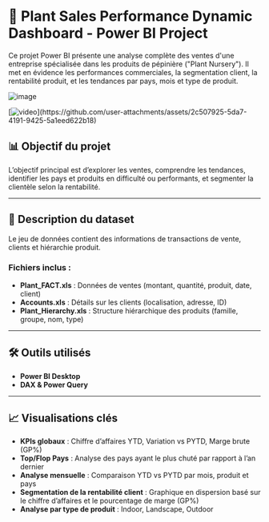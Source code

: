 # 🌿 Plant Sales Performance Dynamic Dashboard - Power BI Project

Ce projet Power BI présente une analyse complète des ventes d'une entreprise spécialisée dans les produits de pépinière ("Plant Nursery"). Il met en évidence les performances commerciales, la segmentation client, la rentabilité produit, et les tendances par pays, mois et type de produit.

![image](https://github.com/user-attachments/assets/623d3fca-41a8-4b1f-9c4f-8d3d673879eb)




[![video]([https://github.com/mins25/Dashboard-PowerBI-Performance-Entreprise-Plante/blob/main/Demo%20Dashboard%20Power%20BI.mp4](https://github.com/mins25/Dashboard-PowerBI-Performance-Entreprise-Plante/blob/main/Demo%20Dashboard%20Power%20BI.mp4))](https://github.com/user-attachments/assets/2c507925-5da7-4191-9425-5a1eed622b18)
## 📊 Objectif du projet

L’objectif principal est d’explorer les ventes, comprendre les tendances, identifier les pays et produits en difficulté ou performants, et segmenter la clientèle selon la rentabilité.

---

## 🧾 Description du dataset

Le jeu de données contient des informations de transactions de vente, clients et hiérarchie produit.

### Fichiers inclus :

- **Plant_FACT.xls** : Données de ventes (montant, quantité, produit, date, client)
- **Accounts.xls** : Détails sur les clients (localisation, adresse, ID)
- **Plant_Hierarchy.xls** : Structure hiérarchique des produits (famille, groupe, nom, type)

---

## 🛠️ Outils utilisés

- **Power BI Desktop**
- **DAX & Power Query**

---

## 📈 Visualisations clés

- **KPIs globaux** : Chiffre d’affaires YTD, Variation vs PYTD, Marge brute (GP%)
- **Top/Flop Pays** : Analyse des pays ayant le plus chuté par rapport à l’an dernier
- **Analyse mensuelle** : Comparaison YTD vs PYTD par mois, produit et pays
- **Segmentation de la rentabilité client** : Graphique en dispersion basé sur le chiffre d’affaires et le pourcentage de marge (GP%)
- **Analyse par type de produit** : Indoor, Landscape, Outdoor
